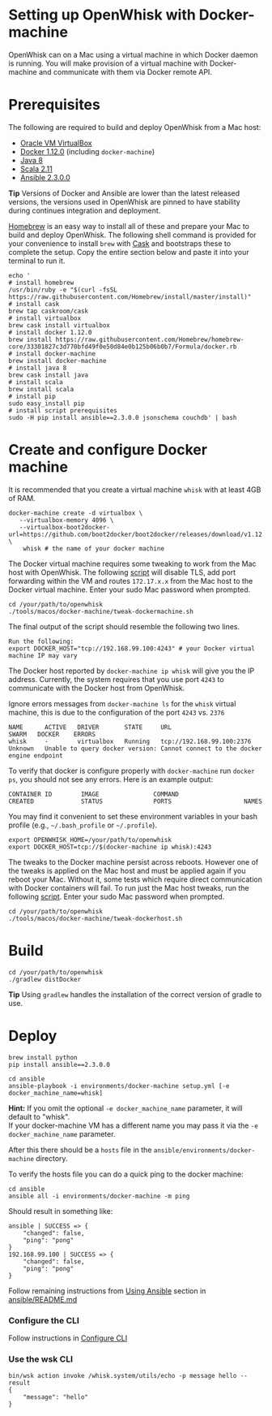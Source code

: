 # Setting up OpenWhisk with Docker-machine

OpenWhisk can on a Mac using a virtual machine in which Docker daemon is running.
You will make provision of a virtual machine with Docker-machine and communicate with them via Docker remote API.

# Prerequisites

The following are required to build and deploy OpenWhisk from a Mac host:

- [Oracle VM VirtualBox](https://www.virtualbox.org/wiki/Downloads)
- [Docker 1.12.0](https://docs.docker.com/engine/installation/mac/) (including `docker-machine`)
- [Java 8](http://www.oracle.com/technetwork/java/javase/downloads/index.html)
- [Scala 2.11](http://scala-lang.org/download/)
- [Ansible 2.3.0.0](http://docs.ansible.com/ansible/intro_installation.html)

**Tip** Versions of Docker and Ansible are lower than the latest released versions, the versions used in OpenWhisk are pinned to have stability during continues integration and deployment.


[Homebrew](http://brew.sh/) is an easy way to install all of these and prepare your Mac to build and deploy OpenWhisk. The following shell command is provided for your convenience to install `brew` with [Cask](https://github.com/caskroom/homebrew-cask) and bootstraps these to complete the setup. Copy the entire section below and paste it into your terminal to run it.

```
echo '
# install homebrew
/usr/bin/ruby -e "$(curl -fsSL https://raw.githubusercontent.com/Homebrew/install/master/install)"
# install cask
brew tap caskroom/cask
# install virtualbox
brew cask install virtualbox
# install docker 1.12.0
brew install https://raw.githubusercontent.com/Homebrew/homebrew-core/33301827c3d770bfd49f0e50d84e0b125b06b0b7/Formula/docker.rb
# install docker-machine
brew install docker-machine
# install java 8
brew cask install java
# install scala
brew install scala
# install pip
sudo easy_install pip
# install script prerequisites
sudo -H pip install ansible==2.3.0.0 jsonschema couchdb' | bash
```

# Create and configure Docker machine

It is recommended that you create a virtual machine `whisk` with at least 4GB of RAM.

```
docker-machine create -d virtualbox \
   --virtualbox-memory 4096 \
   --virtualbox-boot2docker-url=https://github.com/boot2docker/boot2docker/releases/download/v1.12.0/boot2docker.iso \
    whisk # the name of your docker machine
```

The Docker virtual machine requires some tweaking to work from the Mac host with OpenWhisk.
The following [script](./tweak-dockermachine.sh) will disable TLS, add port forwarding
within the VM and routes `172.17.x.x` from the Mac host to the Docker virtual machine.
Enter your sudo Mac password when prompted.

```
cd /your/path/to/openwhisk
./tools/macos/docker-machine/tweak-dockermachine.sh
```

The final output of the script should resemble the following two lines.
```
Run the following:
export DOCKER_HOST="tcp://192.168.99.100:4243" # your Docker virtual machine IP may vary
```

The Docker host reported by `docker-machine ip whisk` will give you the IP address.
Currently, the system requires that you use port `4243` to communicate with the Docker host
from OpenWhisk.

Ignore errors messages from `docker-machine ls` for the `whisk` virtual machine, this is due
to the configuration of the port `4243` vs. `2376`
```
NAME      ACTIVE   DRIVER       STATE     URL                         SWARM   DOCKER    ERRORS
whisk     -        virtualbox   Running   tcp://192.168.99.100:2376           Unknown   Unable to query docker version: Cannot connect to the docker engine endpoint
```

To verify that docker is configure properly with `docker-machine` run `docker ps`, you should not see any errors. Here is an example output:
```
CONTAINER ID        IMAGE               COMMAND                  CREATED             STATUS              PORTS                    NAMES

```

You may find it convenient to set these environment variables in your bash profile (e.g., `~/.bash_profile` or `~/.profile`).
```
export OPENWHISK_HOME=/your/path/to/openwhisk
export DOCKER_HOST=tcp://$(docker-machine ip whisk):4243
```

The tweaks to the Docker machine persist across reboots.
However one of the tweaks is applied on the Mac host and must be applied
again if you reboot your Mac. Without it, some tests which require direct
communication with Docker containers will fail. To run just the Mac host tweaks,
run the following [script](./tweak-dockerhost.sh). Enter your sudo Mac password when prompted.
```
cd /your/path/to/openwhisk
./tools/macos/docker-machine/tweak-dockerhost.sh
```

# Build
```
cd /your/path/to/openwhisk
./gradlew distDocker
```
**Tip** Using `gradlew` handles the installation of the correct version of gradle to use.

# Deploy

```
brew install python
pip install ansible==2.3.0.0

cd ansible
ansible-playbook -i environments/docker-machine setup.yml [-e docker_machine_name=whisk]
```

**Hint:** If you omit the optional `-e docker_machine_name` parameter, it will default to "whisk".  
If your docker-machine VM has a different name you may pass it via the `-e docker_machine_name` parameter.

After this there should be a `hosts` file in the `ansible/environments/docker-machine` directory.

To verify the hosts file you can do a quick ping to the docker machine:

```
cd ansible
ansible all -i environments/docker-machine -m ping
```

Should result in something like:

```
ansible | SUCCESS => {
    "changed": false,
    "ping": "pong"
}
192.168.99.100 | SUCCESS => {
    "changed": false,
    "ping": "pong"
}
```

Follow remaining instructions from [Using Ansible](../../../ansible/README.md#using-ansible) section in [ansible/README.md](../../../ansible/README.md)

### Configure the CLI
Follow instructions in [Configure CLI](../../../docs/cli.md)

### Use the wsk CLI
```
bin/wsk action invoke /whisk.system/utils/echo -p message hello --result
{
    "message": "hello"
}
```
